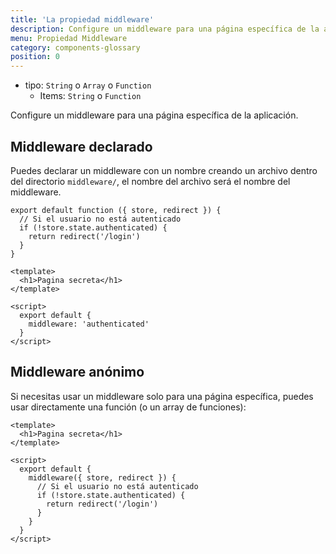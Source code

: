 ```yaml
---
title: 'La propiedad middleware'
description: Configure un middleware para una página específica de la aplicación.
menu: Propiedad Middleware
category: components-glossary
position: 0
---
```


- tipo: `String` o `Array` o `Function`
  - Items: `String` o `Function`

Configure un middleware para una página específica de la aplicación.

## Middleware declarado

Puedes declarar un middleware con un nombre creando un archivo dentro del directorio `middleware/`, el nombre del archivo será el nombre del middleware.

```js{[middleware/authenticated.js]}
export default function ({ store, redirect }) {
  // Si el usuario no está autenticado
  if (!store.state.authenticated) {
    return redirect('/login')
  }
}
```

```html{}[pages/secret.vue]
<template>
  <h1>Pagina secreta</h1>
</template>

<script>
  export default {
    middleware: 'authenticated'
  }
</script>
```

## Middleware anónimo

Si necesitas usar un middleware solo para una página específica, puedes usar directamente una función (o un array de funciones):

```html{[pages/secret.vue]}
<template>
  <h1>Pagina secreta</h1>
</template>

<script>
  export default {
    middleware({ store, redirect }) {
      // Si el usuario no está autenticado
      if (!store.state.authenticated) {
        return redirect('/login')
      }
    }
  }
</script>
```
